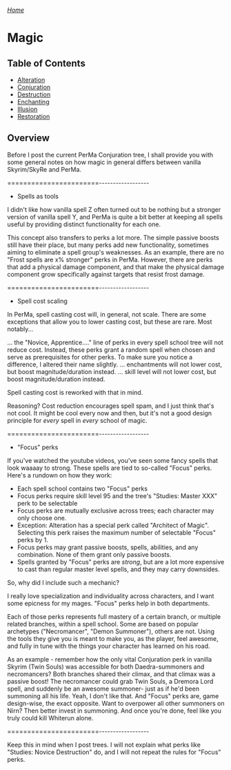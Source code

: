 _[Home](../)_

# Magic

## Table of Contents
* [Alteration](./alteration.md)
* [Conjuration](./conjuration.md)
* [Destruction](./destruction.md)
* [Enchanting](./enchanting.md)
* [Illusion](./illusion.md)
* [Restoration](./restoration.md)

## Overview

Before I post the current PerMa Conjuration tree, I shall provide you with some general notes on how magic in general differs between vanilla Skyrim/SkyRe and PerMa.

=======================------------------

- Spells as tools

I didn't like how vanilla spell Z often turned out to be nothing but a stronger version of vanilla spell Y, and PerMa is quite a bit better at keeping all spells useful by providing distinct functionality for each one.

This concept also transfers to perks a lot more. The simple passive boosts still have their place, but many perks add new functionality, sometimes aiming to eliminate a spell group's weaknesses. As an example, there are no "Frost spells are x% stronger" perks in PerMa. However, there are perks that add a physical damage component, and that make the physical damage component grow specifically against targets that resist frost damage.

=======================------------------

- Spell cost scaling

In PerMa, spell casting cost will, in general, not scale. There are some exceptions that allow you to lower casting cost, but these are rare. Most notably...

... the "Novice, Apprentice...." line of perks in every spell school tree will not reduce cost. Instead, these perks grant a random spell when chosen and serve as prerequisites for other perks. To make sure you notice a difference, I altered their name slightly.
... enchantments will not lower cost, but boost magnitude/duration instead.
... skill level will not lower cost, but boost magnitude/duration instead.

Spell casting cost is reworked with that in mind.

Reasoning? Cost reduction encourages spell spam, and I just think that's not cool. It might be cool every now and then, but it's not a good design principle for _every_ spell in _every_ school of magic.

=======================------------------

- "Focus" perks

If you've watched the youtube videos, you've seen some fancy spells that look waaaay to strong. These spells are tied to so-called "Focus" perks. Here's a rundown on how they work:

- Each spell school contains two "Focus" perks
- Focus perks require skill level 95 and the tree's "Studies: Master XXX" perk to be selectable
- Focus perks are mutually exclusive across trees; each character may only choose one.
- Exception: Alteration has a special perk called "Architect of Magic". Selecting this perk raises the maximum number of selectable "Focus" perks by 1.
- Focus perks may grant passive boosts, spells, abilities, and any combination. None of them grant only passive boosts.
- Spells granted by "Focus" perks are _strong_, but are a lot more expensive to cast than regular master level spells, and they may carry downsides.

So, why did I include such a mechanic?

I really love specialization and individuality across characters, and I want some epicness for my mages. "Focus" perks help in both departments.

Each of those perks represents full mastery of a certain branch, or multiple related branches, within a spell school. Some are based on popular archetypes ("Necromancer", "Demon Summoner"), others are not. Using the tools they give you is meant to make you, as the player, feel awesome, and fully in tune with the things your character has learned on his road.

As an example - remember how the only vital Conjuration perk in vanilla Skyrim (Twin Souls) was accessible for both Daedra-summoners and necromancers? Both branches shared their climax, and that climax was a passive boost! The necromancer could grab Twin Souls, a Dremora Lord spell, and suddenly be an awesome summoner- just as if he'd been summoning all his life.
Yeah, I don't like that. And "Focus" perks are, game design-wise, the exact opposite. Want to overpower all other summoners on Nirn? Then better invest in summoning. And once you're done, feel like you truly could kill Whiterun alone.

=======================------------------

Keep this in mind when I post trees. I will not explain what perks like "Studies: Novice Destruction" do, and I will not repeat the rules for "Focus" perks.
